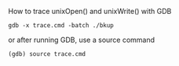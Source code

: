 How to trace unixOpen() and unixWrite() with GDB

    gdb -x trace.cmd -batch ./bkup

or after running GDB, use a source command

    (gdb) source trace.cmd

